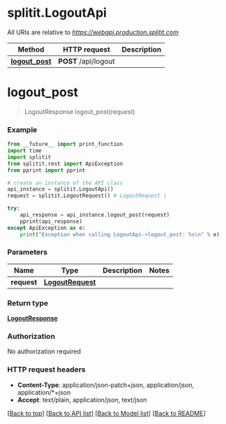 # splitit.LogoutApi

All URIs are relative to *https://webapi.production.splitit.com*

Method | HTTP request | Description
------------- | ------------- | -------------
[**logout_post**](LogoutApi.md#logout_post) | **POST** /api/logout | 


# **logout_post**
> LogoutResponse logout_post(request)



### Example
```python
from __future__ import print_function
import time
import splitit
from splitit.rest import ApiException
from pprint import pprint

# create an instance of the API class
api_instance = splitit.LogoutApi()
request = splitit.LogoutRequest() # LogoutRequest | 

try:
    api_response = api_instance.logout_post(request)
    pprint(api_response)
except ApiException as e:
    print("Exception when calling LogoutApi->logout_post: %s\n" % e)
```

### Parameters

Name | Type | Description  | Notes
------------- | ------------- | ------------- | -------------
 **request** | [**LogoutRequest**](LogoutRequest.md)|  | 

### Return type

[**LogoutResponse**](LogoutResponse.md)

### Authorization

No authorization required

### HTTP request headers

 - **Content-Type**: application/json-patch+json, application/json, application/*+json
 - **Accept**: text/plain, application/json, text/json

[[Back to top]](#) [[Back to API list]](../README.md#documentation-for-api-endpoints) [[Back to Model list]](../README.md#documentation-for-models) [[Back to README]](../README.md)

